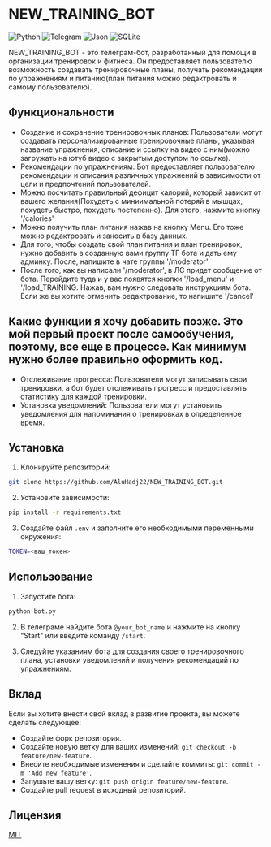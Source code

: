 

# NEW_TRAINING_BOT

![Python](https://img.shields.io/badge/Python-3.11-blue)
![Telegram](https://img.shields.io/badge/Telegram%20Bot-aiogram-brightgreen)
![Json](https://img.shields.io/badge/Json-orange)
![SQLite](https://img.shields.io/badge/SQLite-blue)



NEW_TRAINING_BOT - это телеграм-бот, разработанный для помощи в организации тренировок и фитнеса. Он предоставляет пользователю возможность создавать тренировочные планы, получать рекомендации по упражнениям и питанию(план питания можно редактровать и самому пользователю).

## Функциональности
- Создание и сохранение тренировочных планов: Пользователи могут создавать персонализированные тренировочные планы, указывая название упражнения, описание и ссылку на видео с ним(можно загружать на ютуб видео с закрытым доступом по ссылке).
- Рекомендации по упражнениям: Бот предоставляет пользователю рекомендации и описания различных упражнений в зависимости от цели и предпочтений пользователей.
- Можно посчитать правильный дефицит калорий, который зависит от вашего желания(Похудеть с миниимальной потеряй в мышцах, похудеть быстро, похудеть постепенно). Для этого, нажмите кнопку '/calories'
- Можно получить план питания нажав на кнопку Menu. Его тоже можно редактровать и заносить в базу данных.
- Для того, чтобы создать свой план питания и план тренировок, нужно добавить в созданную вами группу ТГ бота и дать ему админку. После, напишите в чате группы '/moderator'
- После того, как вы написали '/moderator', в ЛС придет сообщение от бота. Перейдите туда и у вас появятся кнопки '/load_menu' и '/load_TRAINING. Нажав, вам нужно следовать инструкциям бота. Если же вы хотите отменить редактрование, то напишите '/cancel'

## Какие функции я хочу добавить позже. Это мой первый проект после самообучения, поэтому, все еще в процессе. Как минимум нужно более правильно оформить код. 
- Отслеживание прогресса: Пользователи могут записывать свои тренировки, а бот будет отслеживать прогресс и предоставлять статистику для каждой тренировки.
- Установка уведомлений: Пользователи могут установить уведомления для напоминания о тренировках в определенное время.

## Установка

1. Клонируйте репозиторий:

```bash
git clone https://github.com/AluHadj22/NEW_TRAINING_BOT.git
```

2. Установите зависимости:

```bash
pip install -r requirements.txt
```

3. Создайте файл `.env` и заполните его необходимыми переменными окружения:

```bash
TOKEN=<ваш_токен>
```

## Использование

1. Запустите бота:

```bash
python bot.py
```

2. В телеграме найдите бота `@your_bot_name` и нажмите на кнопку "Start" или введите команду `/start`.

3. Следуйте указаниям бота для создания своего тренировочного плана, установки уведомлений и получения рекомендаций по упражнениям.

## Вклад

Если вы хотите внести свой вклад в развитие проекта, вы можете сделать следующее:

- Создайте форк репозитория.
- Создайте новую ветку для ваших изменений: `git checkout -b feature/new-feature`.
- Внесите необходимые изменения и сделайте коммиты: `git commit -m 'Add new feature'`.
- Запушьте вашу ветку: `git push origin feature/new-feature`.
- Создайте pull request в исходный репозиторий.

## Лицензия

[MIT](LICENSE)

